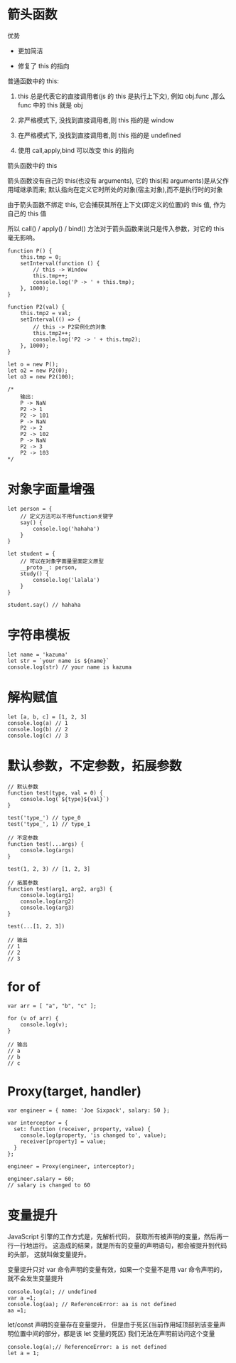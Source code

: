 # 箭头函数

优势

- 更加简洁

- 修复了 this 的指向

普通函数中的 this:

1.  this 总是代表它的直接调用者(js 的 this 是执行上下文), 例如 obj.func ,那么 func 中的 this 就是 obj

2.  非严格模式下, 没找到直接调用者,则 this 指的是 window

3.  在严格模式下, 没找到直接调用者,则 this 指的是 undefined

4.  使用 call,apply,bind 可以改变 this 的指向

箭头函数中的 this

箭头函数没有自己的 this(也没有 arguments), 它的 this(和 arguments)是从父作用域继承而来; 默认指向在定义它时所处的对象(宿主对象),而不是执行时的对象

由于箭头函数不绑定 this, 它会捕获其所在上下文(即定义的位置)的 this 值, 作为自己的 this 值

所以 call() / apply() / bind() 方法对于箭头函数来说只是传入参数，对它的 this 毫无影响。

```
function P() {
    this.tmp = 0;
    setInterval(function () {
        // this -> Window
        this.tmp++;
        console.log('P -> ' + this.tmp);
    }, 1000);
}

function P2(val) {
    this.tmp2 = val;
    setInterval(() => {
        // this -> P2实例化的对象
        this.tmp2++;
        console.log('P2 -> ' + this.tmp2);
    }, 1000);
}

let o = new P();
let o2 = new P2(0);
let o3 = new P2(100);

/*
    输出:
    P -> NaN
    P2 -> 1
    P2 -> 101
    P -> NaN
    P2 -> 2
    P2 -> 102
    P -> NaN
    P2 -> 3
    P2 -> 103
*/
```

# 对象字面量增强

```
let person = {
    // 定义方法可以不用function关键字
    say() {
        console.log('hahaha')
    }
}

let student = {
    // 可以在对象字面量里面定义原型
    __proto__: person,
    study() {
        console.log('lalala')
    }
}

student.say() // hahaha
```

# 字符串模板

```
let name = 'kazuma'
let str = `your name is ${name}`
console.log(str) // your name is kazuma
```

# 解构赋值

```
let [a, b, c] = [1, 2, 3]
console.log(a) // 1
console.log(b) // 2
console.log(c) // 3
```

# 默认参数，不定参数，拓展参数

```
// 默认参数
function test(type, val = 0) {
    console.log(`${type}${val}`)
}

test('type_') // type_0
test('type_', 1) // type_1

// 不定参数
function test(...args) {
    console.log(args)
}

test(1, 2, 3) // [1, 2, 3]

// 拓展参数
function test(arg1, arg2, arg3) {
    console.log(arg1)
    console.log(arg2)
    console.log(arg3)
}

test(...[1, 2, 3])

// 输出
// 1
// 2
// 3
```

# for of

```
var arr = [ "a", "b", "c" ];
 
for (v of arr) {
    console.log(v);
}

// 输出 
// a
// b
// c
```

# Proxy(target, handler)

```
var engineer = { name: 'Joe Sixpack', salary: 50 };
 
var interceptor = {
  set: function (receiver, property, value) {
    console.log(property, 'is changed to', value);
    receiver[property] = value;
  }
};
 
engineer = Proxy(engineer, interceptor);

engineer.salary = 60;
// salary is changed to 60
```

# 变量提升

JavaScript 引擎的工作方式是，先解析代码，
获取所有被声明的变量，然后再一行一行地运行。
这造成的结果，就是所有的变量的声明语句，都会被提升到代码的头部，
这就叫做变量提升。

变量提升只对 var 命令声明的变量有效，如果一个变量不是用 var 命令声明的，就不会发生变量提升

```
console.log(a); // undefined
var a =1;
console.log(aa); // ReferenceError: aa is not defined
aa =1;
```

let/const 声明的变量存在变量提升， 
但是由于死区(当前作用域顶部到该变量声明位置中间的部分，都是该 let 变量的死区)
我们无法在声明前访问这个变量

```
console.log(a);// ReferenceError: a is not defined
let a = 1;
```
